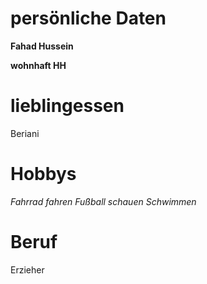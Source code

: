 # persönliche Daten

**Fahad Hussein**

**wohnhaft HH**



# lieblingessen
 Beriani

# Hobbys
_Fahrrad fahren_
_Fußball schauen_
_Schwimmen_


# Beruf 
Erzieher
